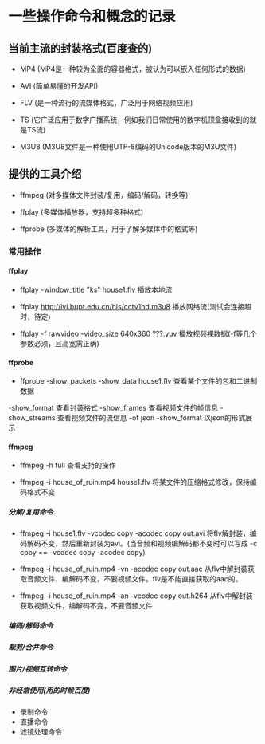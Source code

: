 # 一些操作命令和概念的记录

## 当前主流的封装格式(百度查的)

* MP4 (MP4是一种较为全面的容器格式，被认为可以嵌入任何形式的数据)

* AVI (简单易懂的开发API)

* FLV (是一种流行的流媒体格式，广泛用于网络视频应用)

* TS (它广泛应用于数字广播系统，例如我们日常使用的数字机顶盒接收到的就是TS流)

* M3U8 (M3U8文件是一种使用UTF-8编码的Unicode版本的M3U文件)

## 提供的工具介绍

* ffmpeg (对多媒体文件封装/复用，编码/解码，转换等)

* ffplay (多媒体播放器，支持超多种格式)

* ffprobe (多媒体的解析工具，用于了解多媒体中的格式等)

### 常用操作

#### ffplay

* ffplay -window_title "ks" house1.flv 播放本地流

* ffplay http://ivi.bupt.edu.cn/hls/cctv1hd.m3u8 播放网络流(测试会连接超时，待定)

* ffplay -f rawvideo -video_size 640x360 ???.yuv 播放视频裸数据(-f等几个参数必须，且高宽需正确)

#### ffprobe

* ffprobe -show_packets -show_data house1.flv 查看某个文件的包和二进制数据

-show_format 查看封装格式
-show_frames 查看视频文件的帧信息
-show_streams 查看视频文件的流信息
-of json -show_format 以json的形式展示

#### ffmpeg

* ffmpeg -h full 查看支持的操作

* ffmpeg -i house_of_ruin.mp4 house1.flv 将某文件的压缩格式修改，保持编码格式不变

##### 分解/复用命令

* ffmpeg -i house1.flv -vcodec copy -acodec copy out.avi 将flv解封装，编码解码不变，然后重新封装为avi。(当音频和视频编解码都不变时可以写成 -c cpoy == -vcodec copy -acodec copy)

* ffmpeg -i house_of_ruin.mp4 -vn -acodec copy out.aac 从flv中解封装获取音频文件，编解码不变，不要视频文件。flv是不能直接获取的aac的。

* ffmpeg -i house_of_ruin.mp4 -an -vcodec copy out.h264
从flv中解封装获取视频文件，编解码不变，不要音频文件

##### 编码/解码命令
##### 裁剪/合并命令
##### 图片/视频互转命令

##### 非经常使用(用的时候百度)
* 录制命令
* 直播命令
* 滤镜处理命令